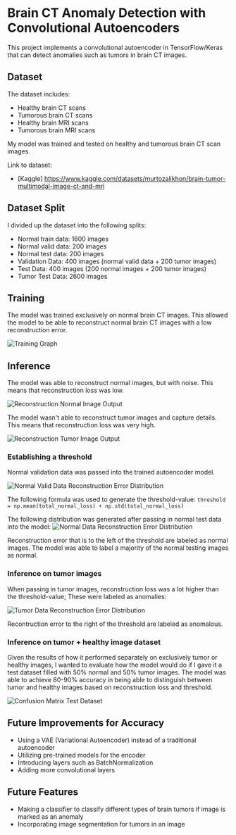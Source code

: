 # Brain CT Anomaly Detection with Convolutional Autoencoders

This project implements a convolutional autoencoder in TensorFlow/Keras that can detect anomalies such as tumors in brain CT images.

## Dataset

The dataset includes:
- Healthy brain CT scans
- Tumorous brain CT scans
- Healthy brain MRI scans
- Tumorous brain MRI scans

My model was trained and tested on healthy and tumorous brain CT scan images.

Link to dataset:
- [Kaggle] https://www.kaggle.com/datasets/murtozalikhon/brain-tumor-multimodal-image-ct-and-mri

## Dataset Split
I divided up the dataset into the following splits:
- Normal train data: 1600 images
- Normal valid data: 200 images
- Normal test data: 200 images
- Validation Data: 400 images (normal valid data + 200 tumor images)
- Test Data: 400 images (200 normal images + 200 tumor images)
- Tumor Test Data: 2600 images

## Training
The model was trained exclusively on normal brain CT images. This allowed the model to be able to reconstruct normal brain CT images with a low reconstruction error.

![Training Graph](assets/train_results.png)

## Inference
The model was able to reconstruct normal images, but with noise. This means that reconstruction loss was low.

![Reconstruction Normal Image Output](assets/reconstruction_normal_img.png)

The model wasn't able to reconstruct tumor images and capture details. This means that reconstruction loss was very high.

![Reconstruction Tumor Image Output](assets/reconstruction_tumor_img.png)

### Establishing a threshold

Normal validation data was passed into the trained autoencoder model. 

![Normal Valid Data Reconstruction Error Distribution](assets/normal_valid_loss_distribution.png)

The following formula was used to generate the threshold-value: `threshold = np.mean(total_normal_loss) + np.std(total_normal_loss)`

The following distribution was generated after passing in normal test data into the model:
![Normal Data Reconstruction Error Distribution](assets/normal_test_loss_distribution.png)

Reconstruction error that is to the left of the threshold are labeled as normal images. The model was able to label a majority of the normal testing images as normal.

### Inference on tumor images

When passing in tumor images, reconstruction loss was a lot higher than the threshold-value; These were labeled as anomalies:

![Tumor Data Reconstruction Error Distribution](assets/tumor_loss_distribution.png)

Recontruction error to the right of the threshold are labeled as anomalous.

### Inference on tumor + healthy image dataset

Given the results of how it performed separately on exclusively tumor or healthy images, I wanted to evaluate how the model would do if I gave it a test dataset filled with 50% normal and 50% tumor images. The model was able to achieve 80-90% accuracy in being able to distinguish between tumor and healthy images based on reconstruction loss and threshold.

![Confusion Matrix Test Dataset](assets/cm_test_data.png)

## Future Improvements for Accuracy
- Using a VAE (Variational Autoencoder) instead of a traditional autoencoder
- Utilizing pre-trained models for the encoder
- Introducing layers such as BatchNormalization
- Adding more convolutional layers

## Future Features
- Making a classifier to classify different types of brain tumors if image is marked as an anomaly
- Incorporating image segmentation for tumors in an image
